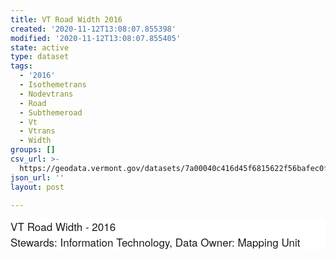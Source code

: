 ```yaml
---
title: VT Road Width 2016
created: '2020-11-12T13:08:07.855398'
modified: '2020-11-12T13:08:07.855405'
state: active
type: dataset
tags:
  - '2016'
  - Isothemetrans
  - Nodevtrans
  - Road
  - Subthemeroad
  - Vt
  - Vtrans
  - Width
groups: []
csv_url: >-
  https://geodata.vermont.gov/datasets/7a00040c416d45f6815622f56bafec0f_8.csv?outSR=%7B%22latestWkid%22%3A32145%2C%22wkid%22%3A32145%7D
json_url: ''
layout: post

---
```

<div style='font-family: &quot;Avenir Next W01&quot;, &quot;Avenir Next W00&quot;, &quot;Avenir Next&quot;, Avenir, &quot;Helvetica Neue&quot;, Helvetica, Arial, sans-serif; font-size: 17px; background-color: rgb(255, 255, 255);'>VT Road Width - 2016</div><div style='font-family: &quot;Avenir Next W01&quot;, &quot;Avenir Next W00&quot;, &quot;Avenir Next&quot;, Avenir, &quot;Helvetica Neue&quot;, Helvetica, Arial, sans-serif; font-size: 17px; background-color: rgb(255, 255, 255);'>Stewards: Information Technology, Data Owner: Mapping Unit</div>
